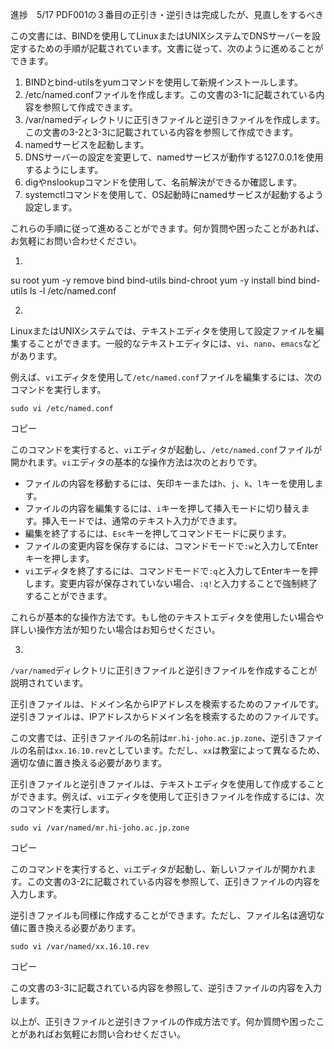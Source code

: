 進捗　5/17
PDF001の３番目の正引き・逆引きは完成したが、見直しをするべき




この文書には、BINDを使用してLinuxまたはUNIXシステムでDNSサーバーを設定するための手順が記載されています。文書に従って、次のように進めることができます。

1.  BINDとbind-utilsをyumコマンドを使用して新規インストールします。
2.  /etc/named.confファイルを作成します。この文書の3-1に記載されている内容を参照して作成できます。
3.  /var/namedディレクトリに正引きファイルと逆引きファイルを作成します。この文書の3-2と3-3に記載されている内容を参照して作成できます。
4.  namedサービスを起動します。
5.  DNSサーバーの設定を変更して、namedサービスが動作する127.0.0.1を使用するようにします。
6.  digやnslookupコマンドを使用して、名前解決ができるか確認します。
7.  systemctlコマンドを使用して、OS起動時にnamedサービスが起動するよう設定します。

これらの手順に従って進めることができます。何か質問や困ったことがあれば、お気軽にお問い合わせください。


1.
su root
yum -y remove bind bind-utils bind-chroot
yum -y install bind bind-utils
ls -l /etc/named.conf


2.
LinuxまたはUNIXシステムでは、テキストエディタを使用して設定ファイルを編集することができます。一般的なテキストエディタには、`vi`、`nano`、`emacs`などがあります。

例えば、`vi`エディタを使用して`/etc/named.conf`ファイルを編集するには、次のコマンドを実行します。

```
sudo vi /etc/named.conf
```

コピー

このコマンドを実行すると、`vi`エディタが起動し、`/etc/named.conf`ファイルが開かれます。`vi`エディタの基本的な操作方法は次のとおりです。

-   ファイルの内容を移動するには、矢印キーまたは`h`、`j`、`k`、`l`キーを使用します。
-   ファイルの内容を編集するには、`i`キーを押して挿入モードに切り替えます。挿入モードでは、通常のテキスト入力ができます。
-   編集を終了するには、`Esc`キーを押してコマンドモードに戻ります。
-   ファイルの変更内容を保存するには、コマンドモードで`:w`と入力してEnterキーを押します。
-   `vi`エディタを終了するには、コマンドモードで`:q`と入力してEnterキーを押します。変更内容が保存されていない場合、`:q!`と入力することで強制終了することができます。

これらが基本的な操作方法です。もし他のテキストエディタを使用したい場合や詳しい操作方法が知りたい場合はお知らせください。



3.
`/var/named`ディレクトリに正引きファイルと逆引きファイルを作成することが説明されています。

正引きファイルは、ドメイン名からIPアドレスを検索するためのファイルです。逆引きファイルは、IPアドレスからドメイン名を検索するためのファイルです。

この文書では、正引きファイルの名前は`mr.hi-joho.ac.jp.zone`、逆引きファイルの名前は`xx.16.10.rev`としています。ただし、`xx`は教室によって異なるため、適切な値に置き換える必要があります。

正引きファイルと逆引きファイルは、テキストエディタを使用して作成することができます。例えば、`vi`エディタを使用して正引きファイルを作成するには、次のコマンドを実行します。

```
sudo vi /var/named/mr.hi-joho.ac.jp.zone
```

コピー

このコマンドを実行すると、`vi`エディタが起動し、新しいファイルが開かれます。この文書の3-2に記載されている内容を参照して、正引きファイルの内容を入力します。

逆引きファイルも同様に作成することができます。ただし、ファイル名は適切な値に置き換える必要があります。

```
sudo vi /var/named/xx.16.10.rev
```

コピー

この文書の3-3に記載されている内容を参照して、逆引きファイルの内容を入力します。

以上が、正引きファイルと逆引きファイルの作成方法です。何か質問や困ったことがあればお気軽にお問い合わせください。